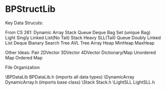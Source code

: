 # BPStructLib

Key Data Strucuts:

From CS 261:
    Dynamic Array
        Stack
        Queue
        Deque
        Bag
        Set (unique Bag)
    Light Singly Linked List(No Tail)
        Stack
    Heavy SLL(Tail)
        Queue
    Doubly Linked List
        Deque
    Bianary Search Tree
        AVL Tree
    Array Heap
        MinHeap
        MaxHeap

Other Ideas:
    Pair
    2DVector
    3DVector
    4DVector
    Dictionary/Map 
        Unordered Map
        Ordered Map
    

File Organization

\BPDataLib
BPDataLib.h (imports all data types)
    \DynamicArray
    DynamicArray.h (imports base class)
        \Stack
        Stack.h 
    \LightSLL
    LightSLL.h
